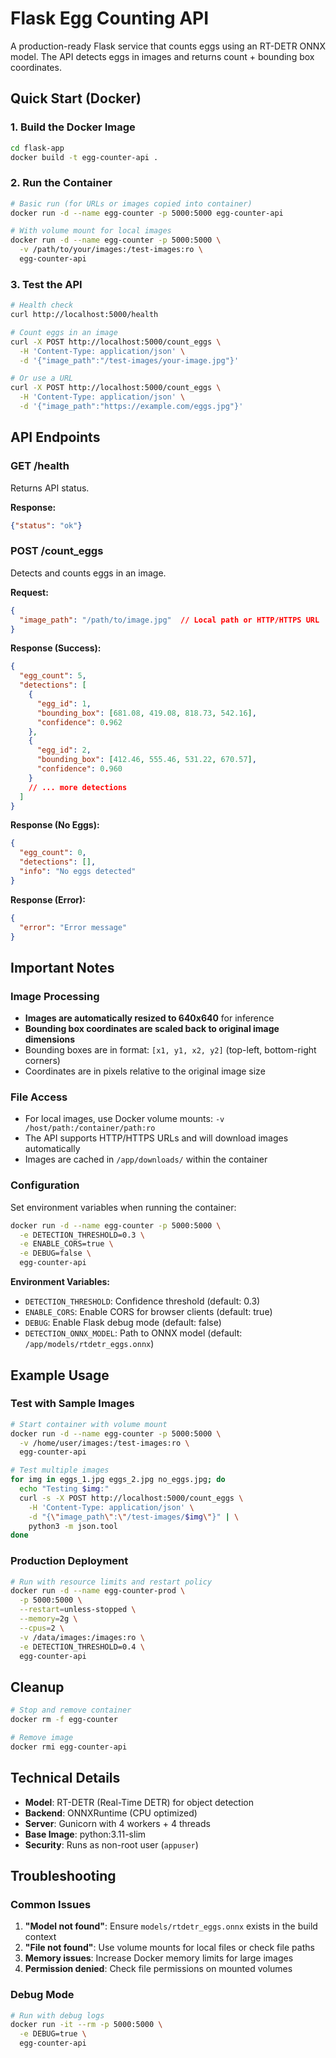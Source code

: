 # Flask Egg Counting API

A production-ready Flask service that counts eggs using an RT-DETR ONNX model. The API detects eggs in images and returns count + bounding box coordinates.

## Quick Start (Docker)

### 1. Build the Docker Image
```bash
cd flask-app
docker build -t egg-counter-api .
```

### 2. Run the Container
```bash
# Basic run (for URLs or images copied into container)
docker run -d --name egg-counter -p 5000:5000 egg-counter-api

# With volume mount for local images
docker run -d --name egg-counter -p 5000:5000 \
  -v /path/to/your/images:/test-images:ro \
  egg-counter-api
```

### 3. Test the API
```bash
# Health check
curl http://localhost:5000/health

# Count eggs in an image
curl -X POST http://localhost:5000/count_eggs \
  -H 'Content-Type: application/json' \
  -d '{"image_path":"/test-images/your-image.jpg"}'

# Or use a URL
curl -X POST http://localhost:5000/count_eggs \
  -H 'Content-Type: application/json' \
  -d '{"image_path":"https://example.com/eggs.jpg"}'
```

## API Endpoints

### GET /health
Returns API status.

**Response:**
```json
{"status": "ok"}
```

### POST /count_eggs
Detects and counts eggs in an image.

**Request:**
```json
{
  "image_path": "/path/to/image.jpg"  // Local path or HTTP/HTTPS URL
}
```

**Response (Success):**
```json
{
  "egg_count": 5,
  "detections": [
    {
      "egg_id": 1,
      "bounding_box": [681.08, 419.08, 818.73, 542.16],
      "confidence": 0.962
    },
    {
      "egg_id": 2,
      "bounding_box": [412.46, 555.46, 531.22, 670.57],
      "confidence": 0.960
    }
    // ... more detections
  ]
}
```

**Response (No Eggs):**
```json
{
  "egg_count": 0,
  "detections": [],
  "info": "No eggs detected"
}
```

**Response (Error):**
```json
{
  "error": "Error message"
}
```

## Important Notes

### Image Processing
- **Images are automatically resized to 640x640** for inference
- **Bounding box coordinates are scaled back to original image dimensions**
- Bounding boxes are in format: `[x1, y1, x2, y2]` (top-left, bottom-right corners)
- Coordinates are in pixels relative to the original image size

### File Access
- For local images, use Docker volume mounts: `-v /host/path:/container/path:ro`
- The API supports HTTP/HTTPS URLs and will download images automatically
- Images are cached in `/app/downloads/` within the container

### Configuration
Set environment variables when running the container:

```bash
docker run -d --name egg-counter -p 5000:5000 \
  -e DETECTION_THRESHOLD=0.3 \
  -e ENABLE_CORS=true \
  -e DEBUG=false \
  egg-counter-api
```

**Environment Variables:**
- `DETECTION_THRESHOLD`: Confidence threshold (default: 0.3)
- `ENABLE_CORS`: Enable CORS for browser clients (default: true)
- `DEBUG`: Enable Flask debug mode (default: false)
- `DETECTION_ONNX_MODEL`: Path to ONNX model (default: `/app/models/rtdetr_eggs.onnx`)

## Example Usage

### Test with Sample Images
```bash
# Start container with volume mount
docker run -d --name egg-counter -p 5000:5000 \
  -v /home/user/images:/test-images:ro \
  egg-counter-api

# Test multiple images
for img in eggs_1.jpg eggs_2.jpg no_eggs.jpg; do
  echo "Testing $img:"
  curl -s -X POST http://localhost:5000/count_eggs \
    -H 'Content-Type: application/json' \
    -d "{\"image_path\":\"/test-images/$img\"}" | \
    python3 -m json.tool
done
```

### Production Deployment
```bash
# Run with resource limits and restart policy
docker run -d --name egg-counter-prod \
  -p 5000:5000 \
  --restart=unless-stopped \
  --memory=2g \
  --cpus=2 \
  -v /data/images:/images:ro \
  -e DETECTION_THRESHOLD=0.4 \
  egg-counter-api
```

## Cleanup
```bash
# Stop and remove container
docker rm -f egg-counter

# Remove image
docker rmi egg-counter-api
```

## Technical Details
- **Model**: RT-DETR (Real-Time DETR) for object detection
- **Backend**: ONNXRuntime (CPU optimized)
- **Server**: Gunicorn with 4 workers + 4 threads
- **Base Image**: python:3.11-slim
- **Security**: Runs as non-root user (`appuser`)

## Troubleshooting

### Common Issues
1. **"Model not found"**: Ensure `models/rtdetr_eggs.onnx` exists in the build context
2. **"File not found"**: Use volume mounts for local files or check file paths
3. **Memory issues**: Increase Docker memory limits for large images
4. **Permission denied**: Check file permissions on mounted volumes

### Debug Mode
```bash
# Run with debug logs
docker run -it --rm -p 5000:5000 \
  -e DEBUG=true \
  egg-counter-api
```
